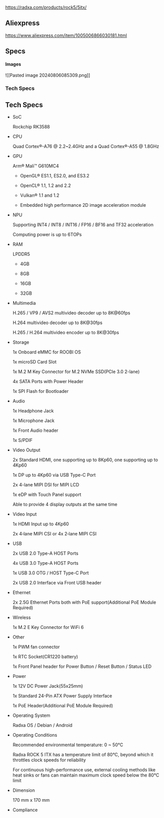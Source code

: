 
https://radxa.com/products/rock5/5itx/

## Aliexpress
https://www.aliexpress.com/item/1005006866030181.html

## Specs
#### Images
![[Pasted image 20240806085309.png]]

### Tech Specs
## Tech Specs

- SoC
    
    Rockchip RK3588
    
- CPU
    
    Quad Cortex®-A76 @ 2.2~2.4GHz and a Quad Cortex®-A55 @ 1.8GHz
    
- GPU
    
    Arm® Mali™ G610MC4
    
    - OpenGL® ES1.1, ES2.0, and ES3.2
    
    - OpenCL® 1.1, 1.2 and 2.2
    
    - Vulkan® 1.1 and 1.2
    
    - Embedded high performance 2D image acceleration module
    
- NPU
    
    Supporting INT4 / INT8 / INT16 / FP16 / BF16 and TF32 acceleration
    
    Computing power is up to 6TOPs
    
- RAM
    
    LPDDR5
    
    - 4GB
    
    - 8GB
    
    - 16GB
    
    - 32GB
    
- Multimedia
    
    H.265 / VP9 / AVS2 multivideo decoder up to 8K@60fps
    
    H.264 multivideo decoder up to 8K@30fps
    
    H.265 / H.264 multivideo encoder up to 8K@30fps
    
- Storage
    
    1x Onboard eMMC for ROOBI OS
    
    1x microSD Card Slot
    
    1x M.2 M Key Connector for M.2 NVMe SSD(PCIe 3.0 2-lane)
    
    4x SATA Ports with Power Header
    
    1x SPI Flash for Bootloader
    
- Audio
    
    1x Headphone Jack
    
    1x Microphone Jack
    
    1x Front Audio header
    
    1x S/PDIF
    
- Video Output
    
    2x Standard HDMI, one supporting up to 8Kp60, one supporting up to 4Kp60
    
    1x DP up to 4Kp60 via USB Type-C Port
    
    2x 4-lane MIPI DSI for MIPI LCD
    
    1x eDP with Touch Panel support
    
    Able to provide 4 display outputs at the same time
    
- Video Input
    
    1x HDMI Input up to 4Kp60
    
    2x 4‑lane MIPI CSI or 4x 2‑lane MIPI CSI
    
- USB
    
    2x USB 2.0 Type-A HOST Ports
    
    4x USB 3.0 Type-A HOST Ports
    
    1x USB 3.0 OTG / HOST Type-C Port
    
    2x USB 2.0 Interface via Front USB header
    
- Ethernet
    
    2x 2.5G Ethernet Ports both with PoE support(Additional PoE Module Required)
    
- Wireless
    
    1x M.2 E Key Connector for WiFi 6
    
- Other
    
    1x PWM fan connector
    
    1x RTC Socket(CR1220 battery)
    
    1x Front Panel header for Power Button / Reset Button / Status LED
    
- Power
    
    1x 12V DC Power Jack(55x25mm)
    
    1x Standard 24-Pin ATX Power Supply Interface
    
    1x PoE Header(Additional PoE Module Required)
    
- Operating System
    
    Radxa OS / Debian / Android
    
- Operating Conditions
    
    Recommended environmental temperature: 0 ~ 50°C
    
    Radxa ROCK 5 ITX has a temperature limit of 80°C, beyond which it throttles clock speeds for reliability
    
    For continuous high-performance use, external cooling methods like heat sinks or fans can maintain maximum clock speed below the 80°C limit
    
- Dimension
    
    170 mm x 170 mm
    
- Compliance